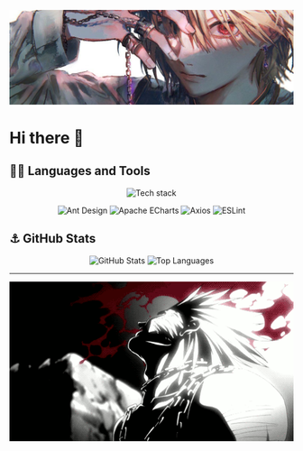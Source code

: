 

<p align="center">
  <img src="https://raw.githubusercontent.com/ErenYea9er69/ErenYea9er69/main/bn.jpg" alt="Banner" width="800" />
</p>

# Hi there 👋

## 🏴‍☠️ Languages and Tools

<p align="center">
  <img src="https://skillicons.dev/icons?i=css,js,php,r,rust,html,go,cs,latex,md,powershell,bash,vue,ts,nodejs,vite,webpack,npm,jquery,bootstrap,tailwind,less,angular,pug,react,sass&perline=13" alt="Tech stack" />
</p>

<p align="center">
  <img src="https://cdn.jsdelivr.net/npm/simple-icons@14.11.0/icons/antdesign.svg" height="40" alt="Ant Design" />
  <img src="https://cdn.jsdelivr.net/npm/simple-icons@14.11.0/icons/apacheecharts.svg" height="40" alt="Apache ECharts" />
  <img src="https://cdn.jsdelivr.net/npm/simple-icons@14.11.0/icons/axios.svg" height="40" alt="Axios" />
  <img src="https://cdn.jsdelivr.net/npm/simple-icons@14.11.0/icons/eslint.svg" height="40" alt="ESLint" />
</p>

## ⚓ GitHub Stats

<p align="center">
  <img src="https://github-readme-stats.vercel.app/api?username=ErenYea9er69&show_icons=true&theme=tokyonight" alt="GitHub Stats" height="165"/>
  <img src="https://github-readme-stats.vercel.app/api/top-langs/?username=ErenYea9er69&layout=compact&theme=tokyonight" alt="Top Languages" height="165"/>
</p>

---

<p align="center">
  <img src="https://raw.githubusercontent.com/ErenYea9er69/ErenYea9er69/main/bn2.gif" alt="Banner" width="800" />
</p>
